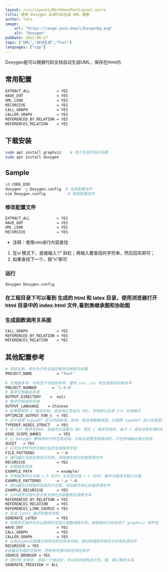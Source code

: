 ```yaml
---
layout: /src/layouts/MarkdownPostLayout.astro
title: 使用 Doxygen 从源代码生成 UML 类图
author: YaCo
image:
    url: "https://image.yaco.email/DargonEg.png"
    alt: "Doxygen"
pubDate: 2023-06-27
tags: ["UML","自动生成","Tool"]
languages: ["cpp"]
---
```


Doxygen是可以根据代码文档自动生成UML，保存在html内

## 常用配置

```bash
EXTRACT_ALL            = YES
HAVE_DOT               = YES
UML_LOOK               = YES
RECURSIVE              = YES 
CALL_GRAPH             = YES
CALLER_GRAPH           = YES
REFERENCED_BY_RELATION = YES
REFERENCES_RELATION    = YES
```

## 下载安装
```bash
sudo apt install graphviz    # 用于生成代码关系图 
sudo apt install doxygen
```

## Sample
```bash
cd CODE_DIR
doxygen -g Doxygen.config  # 生成配置文件 
vim Doxygen.config          # 修改配置文件
```

### 修改配置文件

```bash
EXTRACT_ALL            = YES
HAVE_DOT               = YES
UML_LOOK               = YES
RECURSIVE              = YES 
```

- 注释：使用vim进行内容查找
1. 在vi 模式下，直接输入“/” 斜杠；再输入要查找的字符串，然后回车即可；
2. 如果查找下一个，按“n”即可

### 运行
```bash
doxygen Doxygen.config
```

### 在工程目录下可以看到 生成的 html 和 latex 目录，使用浏览器打开 html 目录中的 index.html 文件,看到类继承图和协助图

### 生成函数调用关系图

```bash
CALL_GRAPH             = YES
REFERENCED_BY_RELATION = YES
REFERENCES_RELATION    = YES
```



## 其他配置参考

```bash
# 项目名称，将作为于所生成的程序文档首页标题
PROJECT_NAME           = "Test"
 
# 文档版本号，可对应于项目版本号，譬如 svn、cvs 所生成的项目版本号
PROJECT_NUMBER       = "1.0.0"
# 程序文档输出目录
OUTPUT_DIRECTORY    =  out/
# 程序文档语言环境
OUTPUT_LANGUAGE    = Chinese
# 如果是制作 C 程序文档，该选项必须设为 YES，否则默认生成 C++ 文档格式
OPTIMIZE_OUTPUT_FOR_C  = YES
# 对于使用 typedef 定义的结构体、枚举、联合等数据类型，只按照 typedef 定义的类型名进行文档化
TYPEDEF_HIDES_STRUCT   = YES
# 在 C++ 程序文档中，该值可以设置为 NO，而在 C 程序文档中，由于 C 语言没有所谓的域/名字空间这样的概念，所以此处设置为 YES
HIDE_SCOPE_NAMES        = YES
# 让 doxygen 静悄悄地为你生成文档，只有出现警告或错误时，才在终端输出提示信息
QUIET   = YES
# 只对头文件中的文档化信息生成程序文档
FILE_PATTERNS          = *.h
# 递归遍历当前目录的子目录，寻找被文档化的程序源文件
RECURSIVE              = YES
# 示例程序目录
EXAMPLE_PATH           = example/
# 示例程序的头文档 (.h 文件) 与实现文档 (.c 文件) 都作为程序文档化对象
EXAMPLE_PATTERNS       = *.c *.h
# 递归遍历示例程序目录的子目录，寻找被文档化的程序源文件
EXAMPLE_RECURSIVE      = YES
# 允许程序文档中显示本文档化的函数相互调用关系
REFERENCED_BY_RELATION = YES
REFERENCES_RELATION    = YES
REFERENCES_LINK_SOURCE = YES
# 生成 latex 格式的程序文档
GENERATE_LATEX         = YES
# 在程序文档中允许以图例形式显示函数调用关系，前提是你已经安装了 graphviz 软件包
HAVE_DOT               = YES
CALL_GRAPH             = YES
CALLER_GRAPH           = YES
# 让doxygen从配置文件所在的文件夹开始，递归地搜索所有的子目录及源文件
RECURSIVE = YES  
#在最后生成的文档中，把所有的源代码包含在其中
SOURCE_BROWSER = YES
# 在HTML文档中，添加一个侧边栏，并以树状结构显示包、类、接口等的关系
GENERATE_TREEVIEW ＝ ALL
```

